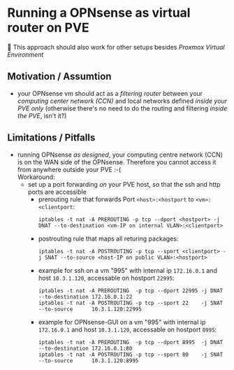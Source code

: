 # Running a OPNsense as virtual router on PVE
👷
This approach should also work for other setups besides *Proxmox Virtual Environment*
## Motivation / Assumtion
- your OPNsense vm should act as a *filtering router* between your _computing center network (CCN)_ and local networks defined _inside your PVE only_ (otherwise there's no need to do the routing and filtering _inside the PVE_, isn't it?)

## Limitations / Pitfalls
- running OPNsense *as designed*, your computing centre network (CCN) is on the WAN side of the OPNsense. Therefore you cannot access it from anywhere outside your PVE :-(<br>
  Workaround:
  - set up a port forwarding *on* your PVE host, so that the ssh and http ports are accessible
    - prerouting rule that forwards Port `<host>:<hostport` to `<vm>:<clientport`:
      ```
      iptables -t nat -A PREROUTING -p tcp --dport <hostport> -j DNAT --to-destination <vm-IP on internal VLAN>:<clientport>
      ```
    - postrouting rule that maps all returing packages:
      ```
      iptables -t nat -A POSTROUTING -p tcp --sport <clientport> -j SNAT --to-source <host-IP on public VLAN>:<hostport>
      ```
    - example for ssh on a vm "995" with internal ip `172.16.0.1` and host `10.3.1.120`, accessable on hostport `22995`:
      ```
      iptables -t nat -A PREROUTING  -p tcp --dport 22995 -j DNAT --to-destination 172.16.0.1:22
      iptables -t nat -A POSTROUTING -p tcp --sport 22    -j SNAT --to-source      10.3.1.120:22995
      ```
    - example for OPNsense-GUI on a vm "995" with internal ip `172.16.0.1` and host `10.3.1.120`, accessable on hostport `8995`:
      ```
      iptables -t nat -A PREROUTING  -p tcp --dport 8995  -j DNAT --to-destination 172.16.0.1:80
      iptables -t nat -A POSTROUTING -p tcp --sport 80    -j SNAT --to-source      10.3.1.120:8995
      ```

